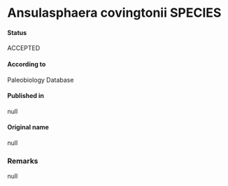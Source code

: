 Ansulasphaera covingtonii SPECIES
=======

#### Status
ACCEPTED

#### According to
Paleobiology Database

#### Published in
null

#### Original name
null

### Remarks
null